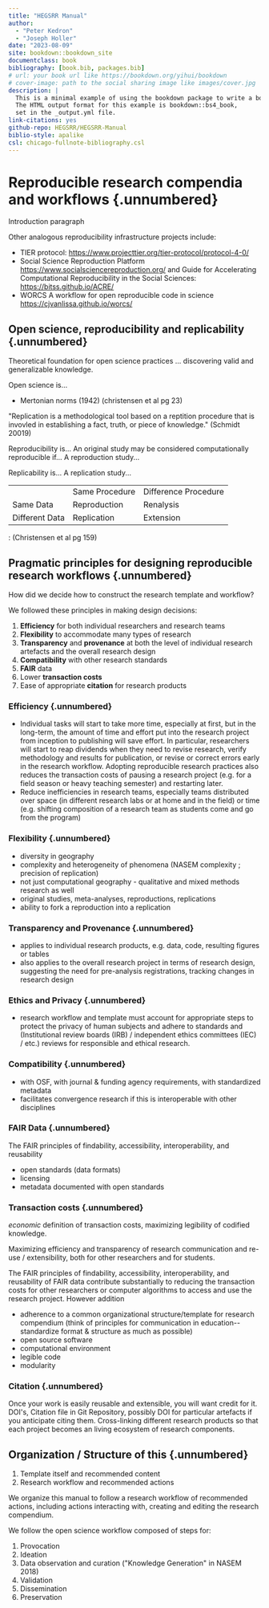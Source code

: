 ```yaml
--- 
title: "HEGSRR Manual"
author:
  - "Peter Kedron"
  - "Joseph Holler"
date: "2023-08-09"
site: bookdown::bookdown_site
documentclass: book
bibliography: [book.bib, packages.bib]
# url: your book url like https://bookdown.org/yihui/bookdown
# cover-image: path to the social sharing image like images/cover.jpg
description: |
  This is a minimal example of using the bookdown package to write a book.
  The HTML output format for this example is bookdown::bs4_book,
  set in the _output.yml file.
link-citations: yes
github-repo: HEGSRR/HEGSRR-Manual
biblio-style: apalike
csl: chicago-fullnote-bibliography.csl
---
```


# Reproducible research compendia and workflows {.unnumbered}

Introduction paragraph

Other analogous reproducibility infrastructure projects include:

- TIER protocol: https://www.projecttier.org/tier-protocol/protocol-4-0/
- Social Science Reproduction Platform https://www.socialsciencereproduction.org/ and Guide for Accelerating Computational Reproducibility in the Social Sciences: https://bitss.github.io/ACRE/
- WORCS A workflow for open reproducible code in science https://cjvanlissa.github.io/worcs/


## Open science, reproducibility and replicability {.unnumbered}

Theoretical foundation for open science practices ... discovering valid and generalizable knowledge.

Open science is...

-   Mertonian norms (1942) (christensen et al pg 23)

"Replication is a methodological tool based on a reptition procedure that is invovled in establishing a fact, truth, or piece of knowledge." (Schmidt 20019)

Reproducibility is... An original study may be considered computationally reproducible if... A reproduction study...

Replicability is... A replication study...

|                |                |                      |
|----------------|----------------|----------------------|
|                | Same Procedure | Difference Procedure |
| Same Data      | Reproduction   | Renalysis            |
| Different Data | Replication    | Extension            |

: (Christensen et al pg 159)

## Pragmatic principles for designing reproducible research workflows {.unnumbered}

How did we decide how to construct the research template and workflow?

We followed these principles in making design decisions:

1.  **Efficiency** for both individual researchers and research teams
2.  **Flexibility** to accommodate many types of research
3.  **Transparency** and **provenance** at both the level of individual research artefacts and the overall research design
4.  **Compatibility** with other research standards
5.  **FAIR** data
6.  Lower **transaction costs**
7.  Ease of appropriate **citation** for research products

### Efficiency {.unnumbered}

-   Individual tasks will start to take more time, especially at first, but in the long-term, the amount of time and effort put into the research project from inception to publishing will save effort. In particular, researchers will start to reap dividends when they need to revise research, verify methodology and results for publication, or revise or correct errors early in the research workflow. Adopting reproducible research practices also reduces the transaction costs of pausing a research project (e.g. for a field season or heavy teaching semester) and restarting later.
- Reduce inefficiencies in research teams, especially teams distributed over space (in different research labs or at home and in the field) or time (e.g. shifting composition of a research team as students come and go from the program)

### Flexibility {.unnumbered}

- diversity in geography
- complexity and heterogeneity of phenomena (NASEM complexity ; precision of replication)
- not just computational geography - qualitative and mixed methods research as well
- original studies, meta-analyses, reproductions, replications
- ability to fork a reproduction into a replication

### Transparency and Provenance {.unnumbered}

- applies to individual research products, e.g. data, code, resulting figures or tables
- also applies to the overall research project in terms of research design, suggesting the need for pre-analysis registrations, tracking changes in research design

### Ethics and Privacy {.unnumbered}

- research workflow and template must account for appropriate steps to protect the privacy of human subjects and adhere to standards and  (Institutional review boards (IRB) / independent ethics committees (IEC) / etc.) reviews for responsible and ethical research.

### Compatibility {.unnumbered}

- with OSF, with journal & funding agency requirements, with standardized metadata
- facilitates convergence research if this is interoperable with other disciplines

### FAIR Data {.unnumbered}

The FAIR principles of findability, accessibility, interoperability, and reusability

- open standards (data formats)
- licensing
- metadata documented with open standards

### Transaction costs {.unnumbered}

*economic* definition of transaction costs, maximizing legibility of codified knowledge.

Maximizing efficiency and transparency of research communication and re-use / extensibility, both for other researchers and for students.

The FAIR principles of findability, accessibility, interoperability, and reusability of FAIR data contribute substantially to reducing the transaction costs for other researchers or computer algorithms to access and use the research project. However addition

- adherence to a common organizational structure/template for research compendium (think of principles for communication in education-- standardize format & structure as much as possible)
- open source software
- computational environment
- legible code
- modularity

### Citation {.unnumbered}

Once your work is easily reusable and extensible, you will want credit for it.
DOI's, Citation file in Git Repository, possibly DOI for particular artefacts if you anticipate citing them.
Cross-linking different research products so that each project becomes an living ecosystem of research components.

## Organization / Structure of this {.unnumbered}

1. Template itself and recommended content
1. Research workflow and recommended actions

We organize this manual to follow a research workflow of recommended actions, including actions interacting with, creating and editing the research compendium.

We follow the open science workflow composed of steps for:

1. Provocation
1. Ideation
1. Data observation and curation ("Knowledge Generation" in NASEM 2018)
1. Validation
1. Dissemination
1. Preservation

